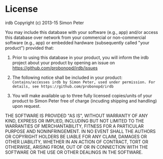 # License

irdb
Copyright (c) 2013-15 Simon Peter

You may include this database with your software (e.g., app) and/or 
access this database over network from your commercial or non-commercial
software (e.g., app) or embedded hardware (subsequently called "your product")
provided that:

1. Prior to using this database in your product, you will inform the irdb 
   project about your product by opening an issue on
   https://github.com/probonopd/irdb/issues

2. The following notice shall be included in your product:
   `Contains/accesses irdb by Simon Peter, used under permission.
   For details, see https://github.com/probonopd/irdb`

3. You will make available up to three fully licensed copies/units of your product 
   to Simon Peter free of charge (incuding shipping and handling) upon request.

THE SOFTWARE IS PROVIDED "AS IS", WITHOUT WARRANTY OF ANY KIND, EXPRESS OR
IMPLIED, INCLUDING BUT NOT LIMITED TO THE WARRANTIES OF MERCHANTABILITY,
FITNESS FOR A PARTICULAR PURPOSE AND NONINFRINGEMENT. IN NO EVENT SHALL THE
AUTHORS OR COPYRIGHT HOLDERS BE LIABLE FOR ANY CLAIM, DAMAGES OR OTHER
LIABILITY, WHETHER IN AN ACTION OF CONTRACT, TORT OR OTHERWISE, ARISING FROM,
OUT OF OR IN CONNECTION WITH THE SOFTWARE OR THE USE OR OTHER DEALINGS IN THE
SOFTWARE.
